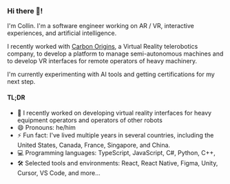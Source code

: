 ### Hi there 👋! 

I'm Collin. I'm a software engineer working on AR / VR, interactive experiences, and artificial intelligence.

I recently worked with [Carbon Origins](https://www.linkedin.com/company/carbon-origins/), a Virtual Reality telerobotics company, to develop a platform to manage semi-autonomous machines and to develop VR interfaces for remote operators of heavy machinery.

I'm currently experimenting with AI tools and getting certifications for my next step.

#### TL;DR
- 🔭 I recently worked on developing virtual reality interfaces for heavy equipment operators and operators of other robots
- 😄 Pronouns: he/him
- ⚡ Fun fact: I've lived multiple years in several countries, including the United States, Canada, France, Singapore, and China.
- 💻 Programming languages: TypeScript, JavaScript, C#, Python, C++, 
- 🛠️ Selected tools and environments: React, React Native, Figma, Unity, Cursor, VS Code, and more...
